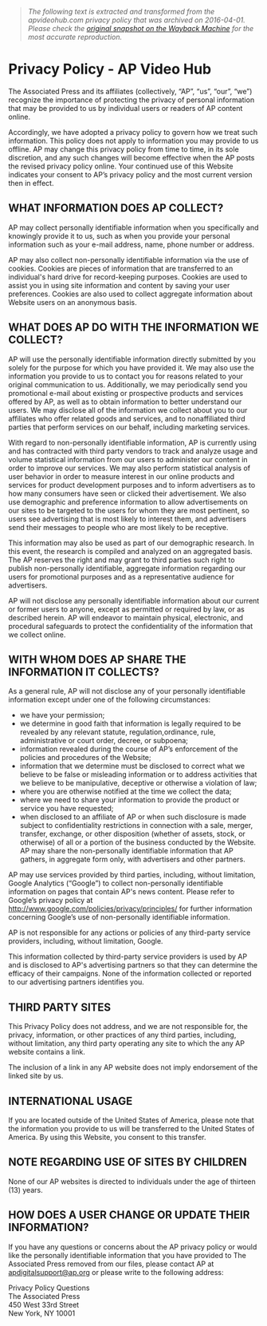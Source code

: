 > *The following text is extracted and transformed from the apvideohub.com privacy policy that was archived on 2016-04-01. Please check the [original snapshot on the Wayback Machine](https://web.archive.org/web/20160401064551id_/http%3A//www.apvideohub.com/privacy) for the most accurate reproduction.*

# Privacy Policy - AP Video Hub

The Associated Press and its affiliates (collectively, “AP”, “us”, “our”, “we”) recognize the importance of protecting the privacy of personal information that may be provided to us by individual users or readers of AP content online. 

Accordingly, we have adopted a privacy policy to govern how we treat such information. This policy does not apply to information you may provide to us offline. AP may change this privacy policy from time to time, in its sole discretion, and any such changes will become effective when the AP posts the revised privacy policy online. Your continued use of this Website indicates your consent to AP’s privacy policy and the most current version then in effect.

## WHAT INFORMATION DOES AP COLLECT? 

AP may collect personally identifiable information when you specifically and knowingly provide it to us, such as when you provide your personal information such as your e-mail address, name, phone number or address. 

AP may also collect non-personally identifiable information via the use of cookies. Cookies are pieces of information that are transferred to an individual's hard drive for record-keeping purposes. Cookies are used to assist you in using site information and content by saving your user preferences. Cookies are also used to collect aggregate information about Website users on an anonymous basis. 

## WHAT DOES AP DO WITH THE INFORMATION WE COLLECT? 

AP will use the personally identifiable information directly submitted by you solely for the purpose for which you have provided it. We may also use the information you provide to us to contact you for reasons related to your original communication to us. Additionally, we may periodically send you promotional e-mail about existing or prospective products and services offered by AP, as well as to obtain information to better understand our users. We may disclose all of the information we collect about you to our affiliates who offer related goods and services, and to nonaffiliated third parties that perform services on our behalf, including marketing services.

With regard to non-personally identifiable information, AP is currently using and has contracted with third party vendors to track and analyze usage and volume statistical information from our users to administer our content in order to improve our services. We may also perform statistical analysis of user behavior in order to measure interest in our online products and services for product development purposes and to inform advertisers as to how many consumers have seen or clicked their advertisement. We also use demographic and preference information to allow advertisements on our sites to be targeted to the users for whom they are most pertinent, so users see advertising that is most likely to interest them, and advertisers send their messages to people who are most likely to be receptive.  

This information may also be used as part of our demographic research. In this event, the research is compiled and analyzed on an aggregated basis. The AP reserves the right and may grant to third parties such right to publish non-personally identifiable, aggregate information regarding our users for promotional purposes and as a representative audience for advertisers.

AP will not disclose any personally identifiable information about our current or former users to anyone, except as permitted or required by law, or as described herein. AP will endeavor to maintain physical, electronic, and procedural safeguards to protect the confidentiality of the information that we collect online. 

## WITH WHOM DOES AP SHARE THE INFORMATION IT COLLECTS? 

As a general rule, AP will not disclose any of your personally identifiable information except under one of the following circumstances: 

  * we have your permission; 
  * we determine in good faith that information is legally required to be revealed by any relevant statute, regulation,ordinance, rule, administrative or court order, decree, or subpoena; 
  * information revealed during the course of AP’s enforcement of the policies and procedures of the Website; 
  * information that we determine must be disclosed to correct what we believe to be false or misleading information or to address activities that we believe to be manipulative, deceptive or otherwise a violation of law; 
  * where you are otherwise notified at the time we collect the data; 
  * where we need to share your information to provide the product or service you have requested;
  * when disclosed to an affiliate of AP or when such disclosure is made subject to confidentiality restrictions in connection with a sale, merger, transfer, exchange, or other disposition (whether of assets, stock, or otherwise) of all or a portion of the business conducted by the Website. AP may share the non-personally identifiable information that AP gathers, in aggregate form only, with advertisers and other partners. 



AP may use services provided by third parties, including, without limitation, Google Analytics (“Google”) to collect non-personally identifiable information on pages that contain AP's news content. Please refer to Google’s privacy policy at <http://www.google.com/policies/privacy/principles/> for further information concerning Google’s use of non-personally identifiable information. 

AP is not responsible for any actions or policies of any third-party service providers, including, without limitation, Google. 

This information collected by third-party service providers is used by AP and is disclosed to AP's advertising partners so that they can determine the efficacy of their campaigns. None of the information collected or reported to our advertising partners identifies you.

## THIRD PARTY SITES

This Privacy Policy does not address, and we are not responsible for, the privacy, information, or other practices of any third parties, including, without limitation, any third party operating any site to which the any AP website contains a link. 

The inclusion of a link in any AP website does not imply endorsement of the linked site by us.

## INTERNATIONAL USAGE 

If you are located outside of the United States of America, please note that the information you provide to us will be transferred to the United States of America. By using this Website, you consent to this transfer. 

## NOTE REGARDING USE OF SITES BY CHILDREN 

None of our AP websites is directed to individuals under the age of thirteen (13) years.

## HOW DOES A USER CHANGE OR UPDATE THEIR INFORMATION? 

If you have any questions or concerns about the AP privacy policy or would like the personally identifiable information that you have provided to The Associated Press removed from our files, please contact AP at [apdigitalsupport@ap.org](mailto:apdigitalsupport@ap.org) or please write to the following address: 

Privacy Policy Questions   
The Associated Press   
450 West 33rd Street   
New York, NY 10001 
